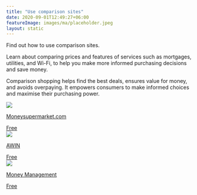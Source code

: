 ```yaml
---
title: "Use comparison sites"
date: 2020-09-01T12:49:27+06:00
featureImage: images/ma/placeholder.jpeg
layout: static
---
```


Find out how to use comparison sites.

Learn about comparing prices and features of services such as mortgages, utilities, and Wi-Fi, to help you make more informed purchasing decisions and save money.

Comparison shopping helps find the best deals, ensures value for money, and avoids overpaying. It empowers consumers to make informed choices and maximise their purchasing power.

<a class="ma-link" href="https://www.moneysupermarket.com"><div class="ma-card ma-card-Wealth"><div class="ma-icon"><img src ="/images/icon-check.png"/></div><div class="ma-name"><p>Moneysupermarket.com</p></div><div class="ma-paid-text"><span>Free</span></div></div></a><a class="ma-link" href="https://www.awin.com/gb/affiliate-marketing/what-is-comparison-shopping"><div class="ma-card ma-card-Wealth"><div class="ma-icon"><img src ="/images/icon-check.png"/></div><div class="ma-name"><p>AWIN</p></div><div class="ma-paid-text"><span>Free </span></div></div></a><a class="ma-link" href="https://www.moneymanagement.org/blog/comparison-shopping"><div class="ma-card ma-card-Wealth"><div class="ma-icon"><img src ="/images/icon-check.png"/></div><div class="ma-name"><p>Money Management</p></div><div class="ma-paid-text"><span>Free</span></div></div></a>  

<br/><br/>






